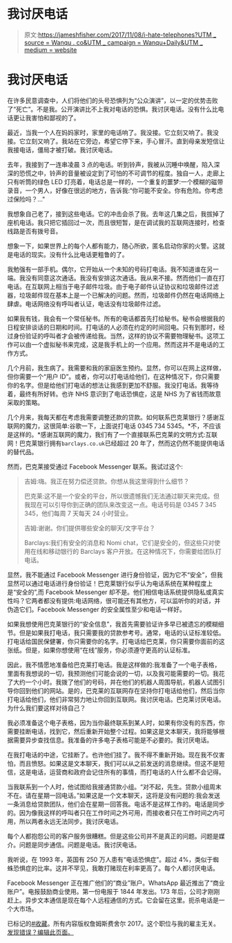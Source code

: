 # 我讨厌电话

> 原文:[https://jameshfisher.com/2017/11/08/i-hate-telephones?UTM _ source = Wanqu . co&UTM _ campaign = Wanqu+Daily&UTM _ medium = website](https://jameshfisher.com/2017/11/08/i-hate-telephones?utm_source=wanqu.co&utm_campaign=Wanqu+Daily&utm_medium=website)

# 我讨厌电话

在许多民意调查中，人们将他们的头号恐惧列为“公众演讲”，以一定的优势击败了“死亡”。不是我。公开演讲比不上我对电话的恐惧。我讨厌电话。没有什么比电话更让我害怕和鄙视的了。

最近，当我一个人在妈妈家时，家里的电话响了。我没接。它立刻又响了。我没接。它立刻又响了。我站在它旁边，希望它停下来，手心冒汗。直到母亲发短信让我接电话，僵局才被打破。我讨厌电话。

去年，我接到了一连串凌晨 3 点的电话。听到铃声，我被从沉睡中唤醒，陷入深深的恐慌之中，铃声的音量被设定到了可怕的不可调节的程度。独自一人，走廊上只有听筒的绿色 LED 灯亮着，电话总是一样的，一个重复的噩梦:一个模糊的磁带录音，一个男人，好像在很远的地方，告诉我:“你可能不安全。你有危险。你考虑过保险吗？..."

我想象自己老了，接到这些电话。它的冲击会杀了我。去年这几集之后，我拔掉了座机电话。我只把它插回过一次，而且很短暂，是在调试我的互联网连接时，检查线路是否有拨号音。

想象一下，如果世界上的每个人都有能力，随心所欲，匿名启动你家的火警。这就是电话的现实。没有什么比电话更粗鲁的了。

我勉强有一部手机。偶尔，它开始从一个未知的号码打电话。我不知道谁在另一端。我没有同意这次通话。我没有安排这次通话。我从来不接。然而他们一直在打电话。在互联网上相当于电子邮件垃圾。由于电子邮件认证协议和垃圾邮件过滤器，垃圾邮件现在基本上是一个已解决的问题。然而，垃圾邮件仍然在电话网络上肆虐。电话网络没有呼叫者认证，电话没有垃圾邮件过滤。

如果我有钱，我会有一个常任秘书。所有的电话都首先打给秘书。秘书会根据我的日程安排谈话的日期和时间。打电话的人必须在约定的时间回电。只有到那时，经过身份验证的呼叫者才会被传递给我。当然，这样的协议不需要物理秘书。这项工作可以由一个虚拟秘书来完成，这是我手机上的一个应用。然而这并不是电话的工作方式。

几个月前，我生病了。我需要和我的家庭医生预约。显然，你可以在网上这样做，但你需要一个“用户 ID”。或者，你可以打电话给他们，在这种情况下，你只需要你的名字。但是给他们打电话的想法让我感到更加不舒服。我没打电话。我等待着，最终有所好转。也许 NHS 意识到了电话恐惧症，这是 NHS 为了省钱而故意采取的策略。

几个月来，我每天都在考虑我需要调整还款的贷款。如何联系巴克莱银行？感谢互联网的魔力，这很简单:谷歌一下，上面说打电话 0345 734 5345。*不，不应该是这样的。*感谢互联网的魔力，我们有了一个直接联系巴克莱的文明方式:互联网！巴克莱银行拥有`barclays.co.uk`已经超过 20 年了，然而这仍然不能提供电话的替代品。

然而，巴克莱接受通过 Facebook Messenger 联系。我试过这个:

> 吉姆:嗨。我正在努力偿还贷款。你想从我这里得到什么细节？
> 
> 巴克莱:这不是一个安全的平台，所以很遗憾我们无法通过聊天来完成。但我现在可以引导你到正确的团队来改变这一点。电话号码是 0345 7 345 345，他们每周 7 天每天 24 小时营业。
> 
> 吉姆:谢谢。你们提供哪些安全的聊天/文字平台？
> 
> Barclays:我们有安全的消息和 Nomi chat，它们是安全的，但这些只对使用在线和移动银行的 Barclays 客户开放。在这种情况下，你需要给团队打电话。

显然，我不能通过 Facebook Messenger 进行身份验证，因为它不“安全”，但我显然可以通过电话进行身份验证！巴克莱银行似乎认为电话系统在某种程度上是“安全的”,而 Facebook Messenger 却不是。他们相信电话系统提供隐私或真实性吗？它两者都没有提供:电话网络，很可能还有其他方，可以监听你的对话，并伪造它们。Facebook Messenger 的安全属性至少和电话一样好。

如果我想使用巴克莱银行的“安全信息”，我首先需要验证许多早已被遗忘的模糊细节。但是如果我打电话，我只需要我的贷款参考号。通常，电话的认证标准较低。打电话给国民保健署，你只需要你的名字。打电话给巴克莱，你只需要你面前的这张纸。但是，如果你想使用“在线”服务，你必须遵守更高的认证标准。

因此，我不情愿地准备给巴克莱打电话。我是这样做的:我准备了一个电子表格，里面有我想说的一切，我预测他们可能会说的一切，以及我可能需要的一切。我花了大约一个小时。我拨了他们的号码，并在他们的机器人周围导航，机器人试图引导你回到他们的网站。是的，巴克莱的互联网存在坚持你打电话给他们，然后当你打电话给他们，他们非常努力地让你回到互联网。我讨厌电话。巴克莱讨厌电话。为什么我们要这样对待自己？

我必须准备这个电子表格，因为当你最终联系到某人时，如果有你没有的东西，你需要挂断电话，找到它，然后重新开始整个过程。如果这是文本聊天，我将能够根据需要异步查找信息。我准备的许多电子表格可能是不必要的。我讨厌电话。

在我打电话的中途，它挂断了。也许他们挂了。我不得不重新开始。现在我不仅害怕，而且愤怒。如果这是文本聊天，我们可以从之前发送的消息继续。但这不是短信，这是电话，运营商和政府会记住所有的事情，而打电话的人什么都不会记得。

当我联系到一个人时，他试图给我接通贷款小组。“对不起，先生。贷款小组周末不在。请在星期一回电话。”如果这是一个文本聊天，这将是没有问题的:我会发送一条消息给贷款团队，他们会在星期一回答我。电话不是这样工作的。电话是同步的。因为像我这样的呼叫者只在工作时间之外可用，而接收者只在工作时间之内可用，所以两者永远无法同步。我讨厌电话。

每个人都抱怨公司的客户服务很糟糕。但是这些公司并不是真正的问题。问题是媒介。问题是同步通信。问题是电话。我讨厌电话。

我听说，在 1993 年，英国有 250 万人患有“电话恐惧症”。超过 4%，类似于蜘蛛恐惧症的比率。这并不罕见，我敢打赌现在利率更高了。每个人都讨厌电话。

Facebook Messenger 正在推广他们的“商业”账户。WhatsApp 最近推出了“商业账户”。电报鼓励商业使用。第一份电报于 1844 年发出。173 年后，公司才刚刚赶上。异步文本通信是现在每个人远程通信的方式。它会留在这里。扼杀电话是一个大市场。

已标记的[#收藏](/tag/fave)。所有内容版权詹姆斯费舍尔 2017。这个职位与我的雇主无关。 [发现错误？编辑此页面。](https://github.com/jameshfisher/jameshfisher.com/edit/master/_posts/2017-11-08-i-hate-telephones.md)